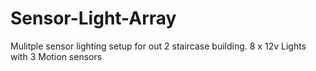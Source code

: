 # Sensor-Light-Array

Mulitple sensor lighting setup for out 2 staircase building.
8 x 12v Lights with 3 Motion sensors

